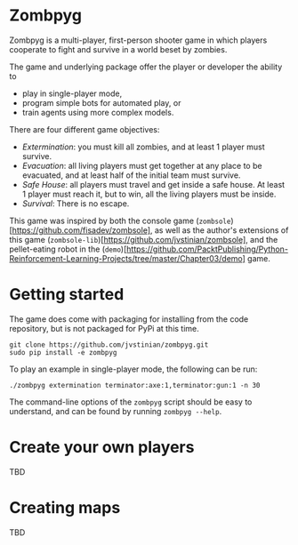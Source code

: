 
Zombpyg
=======

Zombpyg is a multi-player, first-person shooter game in which players cooperate to 
fight and survive in a world beset by zombies.  

The game and underlying package offer the player or developer the ability to 

* play in single-player mode,
* program simple bots for automated play, or 
* train agents using more complex models.  

There are four different game objectives:

* *Extermination*: you must kill all zombies, and at least 1 player must survive.
* *Evacuation*: all living players must get together at any place to be evacuated,
  and at least half of the initial team must survive.
* *Safe House*: all players must travel and get inside a safe house. At least 1 player 
  must reach it, but to win, all the living players must be  inside.
* *Survival*: There is no escape.  

This game was inspired by both the console game (`zombsole`)[https://github.com/fisadev/zombsole], 
as well as the author's extensions of this game (`zombsole-lib`)[https://github.com/jvstinian/zombsole], 
and the pellet-eating robot in the (`demo`)[https://github.com/PacktPublishing/Python-Reinforcement-Learning-Projects/tree/master/Chapter03/demo] game.  


Getting started
===============

The game does come with packaging for installing from the code repository, but 
is not packaged for PyPi at this time.  

```
git clone https://github.com/jvstinian/zombpyg.git
sudo pip install -e zombpyg
```

To play an example in single-player mode, the following can be run: 
```
./zombpyg extermination terminator:axe:1,terminator:gun:1 -n 30 
```

The command-line options of the `zombpyg` script should be easy to understand, and can be 
found by running `zombpyg --help`.  

Create your own players
=======================

TBD

Creating maps
=============

TBD

